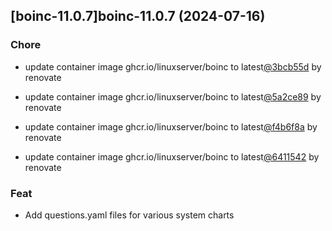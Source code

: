 

## [boinc-11.0.7]boinc-11.0.7 (2024-07-16)

### Chore



- update container image ghcr.io/linuxserver/boinc to latest[@3bcb55d](https://github.com/3bcb55d) by renovate

- update container image ghcr.io/linuxserver/boinc to latest[@5a2ce89](https://github.com/5a2ce89) by renovate

- update container image ghcr.io/linuxserver/boinc to latest[@f4b6f8a](https://github.com/f4b6f8a) by renovate

- update container image ghcr.io/linuxserver/boinc to latest[@6411542](https://github.com/6411542) by renovate

### Feat



- Add questions.yaml files for various system charts